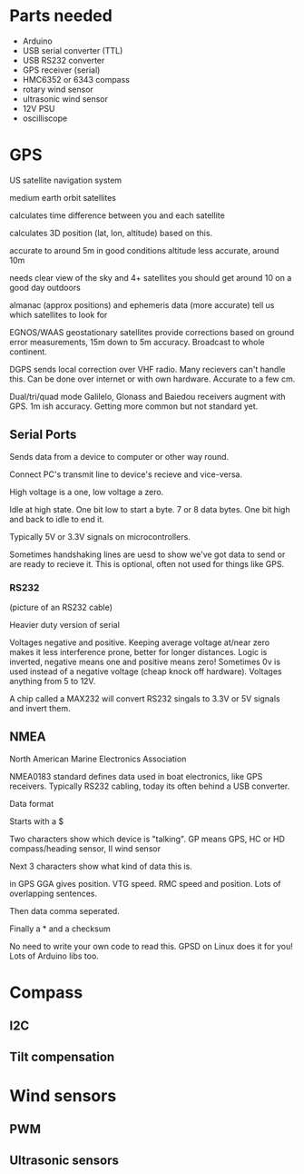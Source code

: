 # Parts needed
 * Arduino
 * USB serial converter (TTL)
 * USB RS232 converter
 * GPS receiver (serial)
 * HMC6352 or 6343 compass
 * rotary wind sensor
 * ultrasonic wind sensor
 * 12V PSU
 * oscilliscope
 
 
# GPS

US satellite navigation system

medium earth orbit satellites

calculates time difference between you and each satellite

calculates 3D position (lat, lon, altitude) based on this.

accurate to around 5m in good conditions
altitude less accurate, around 10m

needs clear view of the sky and 4+ satellites
you should get around 10 on a good day outdoors

almanac (approx positions) and ephemeris data (more accurate) tell us which satellites to look for

EGNOS/WAAS geostationary satellites provide corrections based on ground error measurements, 15m down to 5m accuracy. Broadcast to whole continent.

DGPS sends local correction over VHF radio. Many recievers can't handle this. Can be done over internet or with own hardware.
Accurate to a few cm.

Dual/tri/quad mode Galilelo, Glonass and Baiedou receivers augment with GPS. 1m ish accuracy. Getting more common but not standard yet.

## Serial Ports

Sends data from a device to computer or other way round.

Connect PC's transmit line to device's recieve and vice-versa.

High voltage is a one, low voltage a zero.

Idle at high state. One bit low to start a byte. 7 or 8 data bytes. One bit high and back to idle to end it.

Typically 5V or 3.3V signals on microcontrollers.

Sometimes handshaking lines are uesd to show we've got data to send or are ready to recieve it. This is optional, often not used for things like GPS.

### RS232

(picture of an RS232 cable)

Heavier duty version of serial

Voltages negative and positive. Keeping average voltage at/near zero makes it less interference prone, better for longer distances.
Logic is inverted, negative means one and positive means zero!
Sometimes 0v is used instead of a negative voltage (cheap knock off hardware). Voltages anything from 5 to 12V.

A chip called a MAX232 will convert RS232 singals to 3.3V or 5V signals and invert them. 

## NMEA

North American Marine Electronics Association

NMEA0183 standard defines data used in boat electronics, like GPS receivers. 
Typically RS232 cabling, today its often behind a USB converter.

Data format 

Starts with a $

Two characters show which device is "talking".  GP means GPS, HC or HD compass/heading sensor, II wind sensor

Next 3 characters show what kind of data this is.

in GPS GGA gives position. VTG speed. RMC speed and position. Lots of overlapping sentences.

Then data comma seperated.

Finally a * and a checksum

No need to write your own code to read this. GPSD on Linux does it for you! Lots of Arduino libs too.

# Compass

## I2C

## Tilt compensation

# Wind sensors

## PWM

## Ultrasonic sensors
